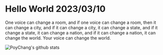 # Hello World 2023/03/10

One voice can change a room, and if one voice can change a room, then it can change a city, and if it can change a city, it can change a state, and if it change a state, it can change a nation, and if it can change a nation, it can change the world. Your voice can change the world.

![PoyChang's github stats](https://github-readme-stats.vercel.app/api?username=poychang&show_icons=true&theme=dracula)
